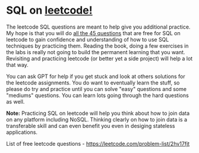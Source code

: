 # SQL on <a href='https://leetcode.com/problem-list/2hv17fjt'>leetcode!</a>

The leetcode SQL questions are meant to help give you additional practice. My hope is that you will do <a href="https://leetcode.com/problem-list/2hv17fjt">all the 45 questions</a> that are free for SQL on leetcode to gain confidence and understanding of how to use SQL techniques by practicing them. Reading the book, doing a few exercises in the labs is really not going to build the permanent learning that you want. Revisiting and practicing leetcode (or better yet a side project) will help a lot that way.

You can ask GPT for help if you get stuck and look at others solutions for the leetcode assignments. You do want to eventually learn the stuff, so please do try and practice until you can solve "easy" questions and some "mediums" questions. You can learn lots going through the hard questions as well.

**Note:** Practicing SQL on leetcode will help you think about how to join data on any platform including NoSQL. Thinking clearly on how to join data is a transferable skill and can even benefit you even in desiging stateless applications.

List of free leetcode questions - https://leetcode.com/problem-list/2hv17fjt
